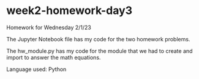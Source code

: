 # week2-homework-day3
Homework for Wednesday 2/1/23

The Jupyter Notebook file has my code for the two homework problems.

The hw_module.py has my code for the module that we had to create and import to answer the math equations.

Language used: Python
